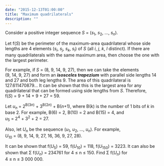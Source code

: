 ```yaml
---
date: "2015-12-13T01:00:00"
title: "Maximum quadrilaterals"
description: ""
---
```


<p>Consider a positive integer sequence <var>S</var> = (<var>s</var><sub>1</sub>, <var>s</var><sub>2</sub>, ..., <var>s<sub>n</sub></var>).</p>
<p>Let f(<var>S</var>) be the perimeter of the maximum-area quadrilateral whose side lengths are 4 elements (<var>s<sub>i</sub></var>, <var>s<sub>j</sub></var>, <var>s<sub>k</sub></var>, <var>s<sub>l</sub></var>) of <var>S</var> (all <var>i</var>, <var>j</var>, <var>k</var>, <var>l</var> distinct). If there are many quadrilaterals with the same maximum area, then choose the one with the largest perimeter.</p>
<p>For example, if <var>S</var> = (8, 9, 14, 9, 27), then we can take the elements (9, 14, 9, 27) and form an <dfn title="An isosceles trapezium (US: trapezoid) is a quadrilateral where one pair of opposite sides are parallel and of different lengths, and the other pair has the same length."><b>isosceles trapezium</b></dfn> with parallel side lengths 14 and 27 and both leg lengths 9. The area of this quadrilateral is 127.611470879... It can be shown that this is the largest area for any quadrilateral that can be formed using side lengths from <var>S</var>. Therefore, f(<var>S</var>) = 9 + 14 + 9 + 27 = 59.</p>
<p>Let <var>u<sub>n</sub></var> = 2<sup>B(3<var>n</var>)</sup> + 3<sup>B(2<var>n</var>)</sup> + B(<var>n</var>+1), where B(<var>k</var>) is the number of 1 bits of <var>k</var> in base 2.
For example, B(6) = 2, B(10) = 2 and B(15) = 4, and <var>u</var><sub>5</sub> = 2<sup>4</sup> + 3<sup>2</sup> + 2 = 27.</p>
<p>Also, let <var>U<sub>n</sub></var> be the sequence (<var>u</var><sub>1</sub>, <var>u</var><sub>2</sub>, ..., <var>u<sub>n</sub></var>).
For example, <var>U</var><sub>10</sub> = (8, 9, 14, 9, 27, 16, 36, 9, 27, 28).</p>
<p>It can be shown that f(<var>U</var><sub>5</sub>) = 59, f(<var>U</var><sub>10</sub>) = 118, f(<var>U</var><sub>150</sub>) = 3223.
It can also be shown that Σ f(<var>U<sub>n</sub></var>) = 234761 for 4 ≤ n ≤ 150.
Find Σ f(<var>U<sub>n</sub></var>) for 4 ≤ n ≤ 3 000 000.</p>

